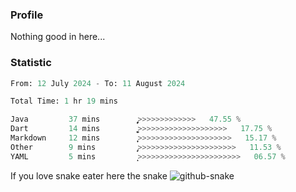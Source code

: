 ### Profile 

Nothing good in here...

### Statistic
<!--START_SECTION:waka-->

```python
From: 12 July 2024 - To: 11 August 2024

Total Time: 1 hr 19 mins

Java         37 mins         ̡͎͎͎͎͎͎͎͎͎͎͎>>>>>>>>>>>>>   47.55 %
Dart         14 mins         ͎͎͎͎͚>>>>>>>>>>>>>>>>>>>>   17.75 %
Markdown     12 mins         ͎͎͎̞>>>>>>>>>>>>>>>>>>>>>   15.17 %
Other        9 mins          ̡͎͎>>>>>>>>>>>>>>>>>>>>>>   11.53 %
YAML         5 mins          ͎̝>>>>>>>>>>>>>>>>>>>>>>>   06.57 %
```

<!--END_SECTION:waka-->

If you love snake eater here the snake 
<picture>
  <source media="(prefers-color-scheme: dark)" srcset="https://github.com/pradana4648/pradana4648/blob/c0566a83ca6ea5f2e46bab00e717c4c82b4b5c4c/github-contribution-grid-snake-dark.svg" />
  <source media="(prefers-color-scheme: light)" srcset="https://github.com/pradana4648/pradana4648/blob/c0566a83ca6ea5f2e46bab00e717c4c82b4b5c4c/github-contribution-grid-snake.svg" />
  <img alt="github-snake" src="https://github.com/pradana4648/pradana4648/blob/c0566a83ca6ea5f2e46bab00e717c4c82b4b5c4c/github-contribution-grid-snake.svg" />
</picture>
